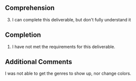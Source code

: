 ## Comprehension
3. I can complete this deliverable, but don't fully understand it

## Completion 
1. I have not met the requirements for this deliverable. 

## Additional Comments
I was not able to get the genres to show up, nor change colors.

